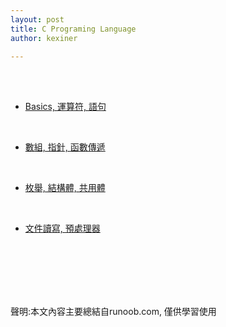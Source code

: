 ```yaml
---
layout: post
title: C Programing Language
author: kexiner

---
```

<br>
<br>

- [Basics, 運算符, 語句](/_posts/2020-04-11-c_programing_language01.md)

<br>

- [數組, 指針, 函數傳遞](/_posts/c_language02.md)

<br>

- [枚舉, 結構體, 共用體](https://kexinerchen.github.io/2020/04/11/c_programing_language03.html)

<br>

- [文件讀寫, 預處理器](./2020-04-11-c_programing_language04.md)



<br>
<br>
<br>
<br>
<br>







聲明:本文內容主要總結自runoob.com, 僅供學習使用
<br>
